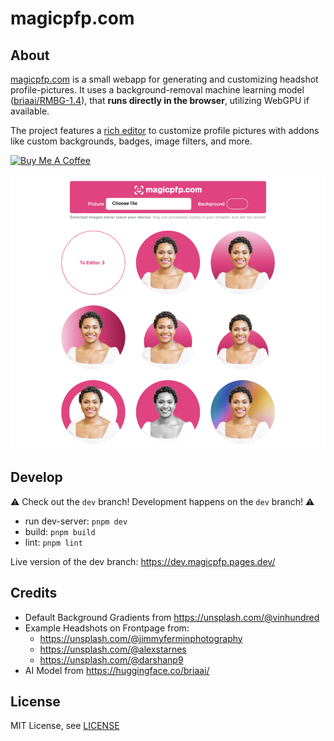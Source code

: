 # magicpfp.com
## About
[magicpfp.com](https://magicpfp.com/) is a small webapp for generating and customizing headshot profile-pictures. 
It uses a background-removal machine learning model ([briaai/RMBG-1.4](https://huggingface.co/briaai/RMBG-1.4)), that **runs directly in the browser**, utilizing WebGPU if available.

The project features a [rich editor](https://magicpfp.com/editor) to customize profile pictures with addons like custom backgrounds, badges, image filters, and more.

<a href="https://www.buymeacoffee.com/JonasDoesThings" target="_blank"><img src="https://cdn.buymeacoffee.com/buttons/default-orange.png" alt="Buy Me A Coffee" height="41" width="174"></a>

![magicpfp screenshot](./public/magicpfp-screenshots.png)

## Develop
⚠️ Check out the `dev` branch! Development happens on the `dev` branch! ⚠️

* run dev-server: `pnpm dev`
* build: `pnpm build`
* lint: `pnpm lint`

Live version of the dev branch: https://dev.magicpfp.pages.dev/

## Credits
* Default Background Gradients from https://unsplash.com/@vinhundred
* Example Headshots on Frontpage from:
  * https://unsplash.com/@jimmyferminphotography
  * https://unsplash.com/@alexstarnes
  * https://unsplash.com/@darshanp9
* AI Model from https://huggingface.co/briaai/

## License
MIT License, see [LICENSE](LICENSE)
